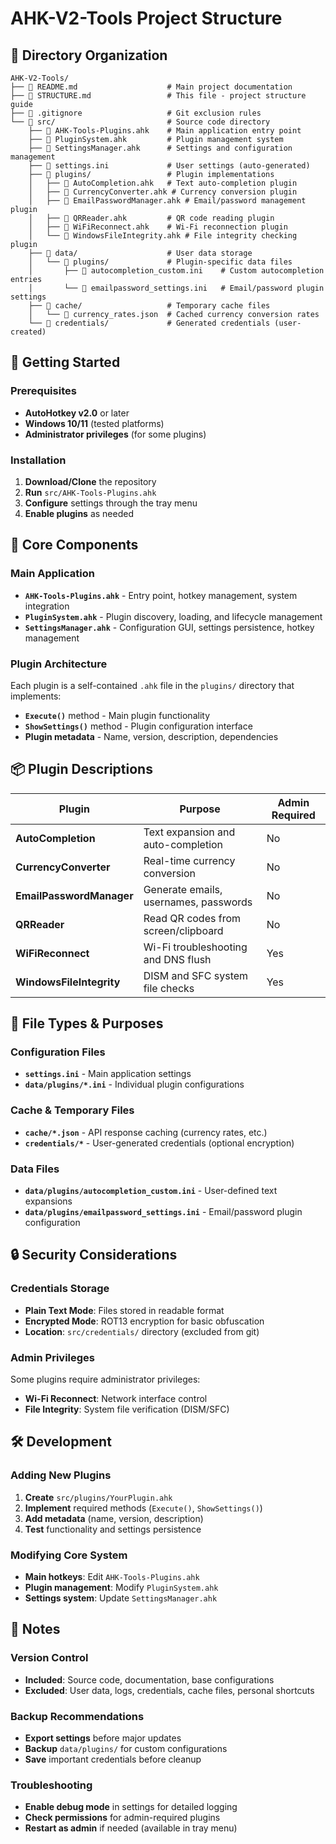 # AHK-V2-Tools Project Structure

## 📁 Directory Organization

```
AHK-V2-Tools/
├── 📄 README.md                    # Main project documentation
├── 📄 STRUCTURE.md                 # This file - project structure guide
├── 📄 .gitignore                   # Git exclusion rules
└── 📁 src/                         # Source code directory
    ├── 📄 AHK-Tools-Plugins.ahk    # Main application entry point
    ├── 📄 PluginSystem.ahk         # Plugin management system
    ├── 📄 SettingsManager.ahk      # Settings and configuration management
    ├── 📄 settings.ini             # User settings (auto-generated)
    ├── 📁 plugins/                 # Plugin implementations
    │   ├── 📄 AutoCompletion.ahk   # Text auto-completion plugin
    │   ├── 📄 CurrencyConverter.ahk # Currency conversion plugin
    │   ├── 📄 EmailPasswordManager.ahk # Email/password management plugin
    │   ├── 📄 QRReader.ahk         # QR code reading plugin
    │   ├── 📄 WiFiReconnect.ahk    # Wi-Fi reconnection plugin
    │   └── 📄 WindowsFileIntegrity.ahk # File integrity checking plugin
    ├── 📁 data/                    # User data storage
    │   └── 📁 plugins/             # Plugin-specific data files
    │       ├── 📄 autocompletion_custom.ini    # Custom autocompletion entries
    │       └── 📄 emailpassword_settings.ini   # Email/password plugin settings
    ├── 📁 cache/                   # Temporary cache files
    │   └── 📄 currency_rates.json  # Cached currency conversion rates
    └── 📁 credentials/             # Generated credentials (user-created)
```

## 🚀 Getting Started

### Prerequisites
- **AutoHotkey v2.0** or later
- **Windows 10/11** (tested platforms)
- **Administrator privileges** (for some plugins)

### Installation
1. **Download/Clone** the repository
2. **Run** `src/AHK-Tools-Plugins.ahk`
3. **Configure** settings through the tray menu
4. **Enable plugins** as needed

## 🔧 Core Components

### Main Application
- **`AHK-Tools-Plugins.ahk`** - Entry point, hotkey management, system integration
- **`PluginSystem.ahk`** - Plugin discovery, loading, and lifecycle management  
- **`SettingsManager.ahk`** - Configuration GUI, settings persistence, hotkey management

### Plugin Architecture
Each plugin is a self-contained `.ahk` file in the `plugins/` directory that implements:
- **`Execute()`** method - Main plugin functionality
- **`ShowSettings()`** method - Plugin configuration interface
- **Plugin metadata** - Name, version, description, dependencies

## 📦 Plugin Descriptions

| Plugin | Purpose | Admin Required |
|--------|---------|----------------|
| **AutoCompletion** | Text expansion and auto-completion | No |
| **CurrencyConverter** | Real-time currency conversion | No |
| **EmailPasswordManager** | Generate emails, usernames, passwords | No |
| **QRReader** | Read QR codes from screen/clipboard | No |
| **WiFiReconnect** | Wi-Fi troubleshooting and DNS flush | Yes |
| **WindowsFileIntegrity** | DISM and SFC system file checks | Yes |

## 📁 File Types & Purposes

### Configuration Files
- **`settings.ini`** - Main application settings
- **`data/plugins/*.ini`** - Individual plugin configurations

### Cache & Temporary Files
- **`cache/*.json`** - API response caching (currency rates, etc.)
- **`credentials/*`** - User-generated credentials (optional encryption)

### Data Files
- **`data/plugins/autocompletion_custom.ini`** - User-defined text expansions
- **`data/plugins/emailpassword_settings.ini`** - Email/password plugin configuration

## 🔒 Security Considerations

### Credentials Storage
- **Plain Text Mode**: Files stored in readable format
- **Encrypted Mode**: ROT13 encryption for basic obfuscation
- **Location**: `src/credentials/` directory (excluded from git)

### Admin Privileges
Some plugins require administrator privileges:
- **Wi-Fi Reconnect**: Network interface control
- **File Integrity**: System file verification (DISM/SFC)

## 🛠️ Development

### Adding New Plugins
1. **Create** `src/plugins/YourPlugin.ahk`
2. **Implement** required methods (`Execute()`, `ShowSettings()`)
3. **Add metadata** (name, version, description)
4. **Test** functionality and settings persistence

### Modifying Core System
- **Main hotkeys**: Edit `AHK-Tools-Plugins.ahk`
- **Plugin management**: Modify `PluginSystem.ahk`
- **Settings system**: Update `SettingsManager.ahk`

## 📝 Notes

### Version Control
- **Included**: Source code, documentation, base configurations
- **Excluded**: User data, logs, credentials, cache files, personal shortcuts

### Backup Recommendations
- **Export settings** before major updates
- **Backup** `data/plugins/` for custom configurations
- **Save** important credentials before cleanup

### Troubleshooting
- **Enable debug mode** in settings for detailed logging
- **Check permissions** for admin-required plugins
- **Restart as admin** if needed (available in tray menu) 